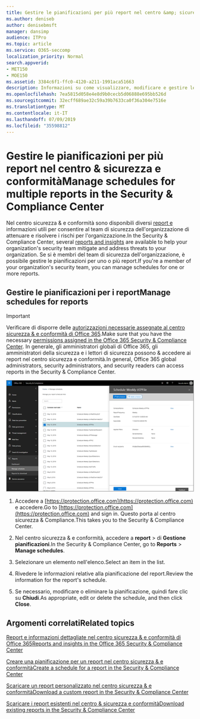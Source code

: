 ```yaml
---
title: Gestire le pianificazioni per più report nel centro &amp; sicurezza e conformità
ms.author: deniseb
author: denisebmsft
manager: dansimp
audience: ITPro
ms.topic: article
ms.service: O365-seccomp
localization_priority: Normal
search.appverid:
- MET150
- MOE150
ms.assetid: 3384c6f1-ffc0-4120-a211-1991aca51663
description: Informazioni su come visualizzare, modificare e gestire le pianificazioni per i report nel centro &amp; sicurezza e conformità.
ms.openlocfilehash: 7ea5815d058e4e8d9b0cecb5d06888e695bb526d
ms.sourcegitcommit: 32ecff689ae32c59a39b7633ca0f36a304e7516e
ms.translationtype: MT
ms.contentlocale: it-IT
ms.lasthandoff: 07/09/2019
ms.locfileid: "35598812"
---
```

# <a name="manage-schedules-for-multiple-reports-in-the-security-amp-compliance-center"></a><span data-ttu-id="af71a-103">Gestire le pianificazioni per più report nel centro &amp; sicurezza e conformità</span><span class="sxs-lookup"><span data-stu-id="af71a-103">Manage schedules for multiple reports in the Security &amp; Compliance Center</span></span>

<span data-ttu-id="af71a-104">Nel centro sicurezza &amp; e conformità sono disponibili diversi [report e](reports-and-insights-in-security-and-compliance.md) informazioni utili per consentire al team di sicurezza dell'organizzazione di attenuare e risolvere i rischi per l'organizzazione.</span><span class="sxs-lookup"><span data-stu-id="af71a-104">In the Security &amp; Compliance Center, several [reports and insights](reports-and-insights-in-security-and-compliance.md) are available to help your organization's security team mitigate and address threats to your organization.</span></span> <span data-ttu-id="af71a-105">Se si è membri del team di sicurezza dell'organizzazione, è possibile gestire le pianificazioni per uno o più report.</span><span class="sxs-lookup"><span data-stu-id="af71a-105">If you're a member of your organization's security team, you can manage schedules for one or more reports.</span></span> 
  
## <a name="manage-schedules-for-reports"></a><span data-ttu-id="af71a-106">Gestire le pianificazioni per i report</span><span class="sxs-lookup"><span data-stu-id="af71a-106">Manage schedules for reports</span></span>

> [!IMPORTANT]
> <span data-ttu-id="af71a-107">Verificare di disporre delle [autorizzazioni necessarie assegnate al centro sicurezza &amp; e conformità di Office 365](permissions-in-the-security-and-compliance-center.md).</span><span class="sxs-lookup"><span data-stu-id="af71a-107">Make sure that you have the necessary [permissions assigned in the Office 365 Security &amp; Compliance Center](permissions-in-the-security-and-compliance-center.md).</span></span> <span data-ttu-id="af71a-108">In generale, gli amministratori globali di Office 365, gli amministratori della sicurezza e i lettori di sicurezza possono &amp; accedere ai report nel centro sicurezza e conformità.</span><span class="sxs-lookup"><span data-stu-id="af71a-108">In general, Office 365 global administrators, security administrators, and security readers can access reports in the Security &amp; Compliance Center.</span></span> 
  
![Nel centro sicurezza &amp; e conformità, scegliere rapporti \> Gestione pianificazioni](media/efa5e2f9-bf73-4f85-acea-f1ca7e2bca5e.png)

1. <span data-ttu-id="af71a-110">Accedere a [https://protection.office.com](https://protection.office.com) e accedere.</span><span class="sxs-lookup"><span data-stu-id="af71a-110">Go to [https://protection.office.com](https://protection.office.com) and sign in.</span></span> <span data-ttu-id="af71a-111">Questo porta al centro sicurezza & Compliance.</span><span class="sxs-lookup"><span data-stu-id="af71a-111">This takes you to the Security & Compliance Center.</span></span>

2. <span data-ttu-id="af71a-112">Nel centro sicurezza &amp; e conformità, accedere a **report** \> di **Gestione pianificazioni**.</span><span class="sxs-lookup"><span data-stu-id="af71a-112">In the Security &amp; Compliance Center, go to **Reports** \> **Manage schedules**.</span></span>
    
3. <span data-ttu-id="af71a-113">Selezionare un elemento nell'elenco.</span><span class="sxs-lookup"><span data-stu-id="af71a-113">Select an item in the list.</span></span>
    
4. <span data-ttu-id="af71a-114">Rivedere le informazioni relative alla pianificazione del report.</span><span class="sxs-lookup"><span data-stu-id="af71a-114">Review the information for the report's schedule.</span></span>
    
5. <span data-ttu-id="af71a-115">Se necessario, modificare o eliminare la pianificazione, quindi fare clic su **Chiudi**.</span><span class="sxs-lookup"><span data-stu-id="af71a-115">As appropriate, edit or delete the schedule, and then click **Close**.</span></span>
    
## <a name="related-topics"></a><span data-ttu-id="af71a-116">Argomenti correlati</span><span class="sxs-lookup"><span data-stu-id="af71a-116">Related topics</span></span>

[<span data-ttu-id="af71a-117">Report e informazioni dettagliate nel centro sicurezza &amp; e conformità di Office 365</span><span class="sxs-lookup"><span data-stu-id="af71a-117">Reports and insights in the Office 365 Security &amp; Compliance Center</span></span>](reports-and-insights-in-security-and-compliance.md)
  
[<span data-ttu-id="af71a-118">Creare una pianificazione per un report nel centro sicurezza &amp; e conformità</span><span class="sxs-lookup"><span data-stu-id="af71a-118">Create a schedule for a report in the Security &amp; Compliance Center</span></span>](create-a-schedule-for-a-report.md)
  
[<span data-ttu-id="af71a-119">Scaricare un report personalizzato nel centro sicurezza &amp; e conformità</span><span class="sxs-lookup"><span data-stu-id="af71a-119">Download a custom report in the Security &amp; Compliance Center</span></span>](set-up-and-download-a-custom-report.md)
  
[<span data-ttu-id="af71a-120">Scaricare i report esistenti nel centro &amp; sicurezza e conformità</span><span class="sxs-lookup"><span data-stu-id="af71a-120">Download existing reports in the Security &amp; Compliance Center</span></span>](download-existing-reports.md)
  

